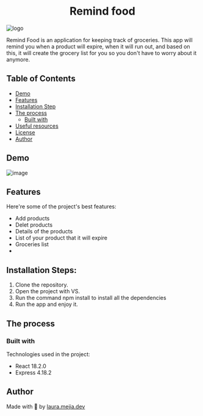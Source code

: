 <h1 align="center" id="title">Remind food</h1>

![logo](https://github.com/lauramejia900/RemindFood/assets/93622576/97d27077-e369-4e1c-8744-b53f17d5249f)

<p id="description">Remind Food is an application for keeping track of groceries. This app will remind you when a product will expire, when it will run out, and based on this, it will create the grocery list for you so you don't have to worry about it anymore.</p>

## Table of Contents

- [Demo](#demo)
- [Features](#features)
- [Installation Step](#installation-steps)
- [The process](#the-process)
  - [Built with](#built-with)
- [Useful resources](#useful-resources)
- [License](#license)
- [Author](#author)

## Demo
![image](https://github.com/lauramejia900/RemindFood/assets/93622576/7f1c1e69-ec8a-4712-9bd4-4400ec07f233)


## Features

Here're some of the project's best features:

*   Add products
*   Delet products
*   Details of the products
*   List of your product that it will expire
*   Groceries list
*   

## Installation Steps:

1. Clone the repository.
2. Open the project with VS.
3. Run the command npm install to install all the dependencies
4. Run the app and enjoy it.

## The process 
### Built with

Technologies used in the project:

*   React 18.2.0
*   Express 4.18.2


## Author

Made with 💜 by [laura.mejia.dev](https://instagram.com/laura.mejia.dev)
